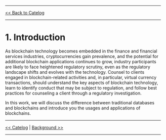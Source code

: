 ***

[<< Back to Catelog](0.Catalog.md)

*** 

# 1. Introduction

As blockchain technology becomes embedded in the finance and financial services industries, cryptocurrencies gain prevalence, and the potential for additional blockchain applications continues to grow, industry participants are likely to face heightened regulatory scrutiny, even as the regulatory landscape shifts and evolves with the technology. Counsel to clients engaged in blockchain-related activities and, in particular, virtual currency transactions, should understand the key aspects of blockchain technology, learn to identify conduct that may be subject to regulation, and follow best practices for counseling a client through a regulatory investigation.

In this work, we will discuss the difference between traditional databases and blockchains and introduce you the usages and applications of blockchains.

***

[<< Catelog](0.Catalog.md) | [Background >>](2.0.Background.md)

***
